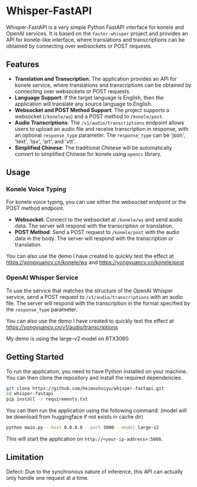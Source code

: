 # Whisper-FastAPI

Whisper-FastAPI is a very simple Python FastAPI interface for konele and OpenAI services. It is based on the `faster-whisper` project and provides an API for konele-like interface, where translations and transcriptions can be obtained by connecting over websockets or POST requests.

## Features

- **Translation and Transcription**: The application provides an API for konele service, where translations and transcriptions can be obtained by connecting over websockets or POST requests.
- **Language Support**: If the target language is English, then the application will translate any source language to English.
- **Websocket and POST Method Support**: The project supports a websocket (`/konele/ws`) and a POST method to `/konele/post`.
- **Audio Transcriptions**: The `/v1/audio/transcriptions` endpoint allows users to upload an audio file and receive transcription in response, with an optional `response_type` parameter. The `response_type` can be 'json', 'text', 'tsv', 'srt', and 'vtt'.
- **Simplified Chinese**: The traditional Chinese will be automatically convert to simplified Chinese for konele using `opencc` library.

## Usage

### Konele Voice Typing

For konele voice typing, you can use either the websocket endpoint or the POST method endpoint.

- **Websocket**: Connect to the websocket at `/konele/ws` and send audio data. The server will respond with the transcription or translation.
- **POST Method**: Send a POST request to `/konele/post` with the audio data in the body. The server will respond with the transcription or translation.

You can also use the demo I have created to quickly test the effect at <https://yongyuancv.cn/konele/ws> and <https://yongyuancv.cn/konele/post>

### OpenAI Whisper Service

To use the service that matches the structure of the OpenAI Whisper service, send a POST request to `/v1/audio/transcriptions` with an audio file. The server will respond with the transcription in the format specified by the `response_type` parameter.

You can also use the demo I have created to quickly test the effect at <https://yongyuancv.cn/v1/audio/transcriptions>

My demo is using the large-v2 model on RTX3060.

## Getting Started

To run the application, you need to have Python installed on your machine. You can then clone the repository and install the required dependencies.

```bash
git clone https://github.com/heimoshuiyu/whisper-fastapi.git
cd whisper-fastapi
pip install -r requirements.txt
```

You can then run the application using the following command: (model will be download from huggingface if not exists in cache dir)

```bash
python main.py --host 0.0.0.0 --port 5000 --model large-v2
```

This will start the application on `http://<your-ip-address>:5000`.

## Limitation

Defect: Due to the synchronous nature of inference, this API can actually only handle one request at a time.
